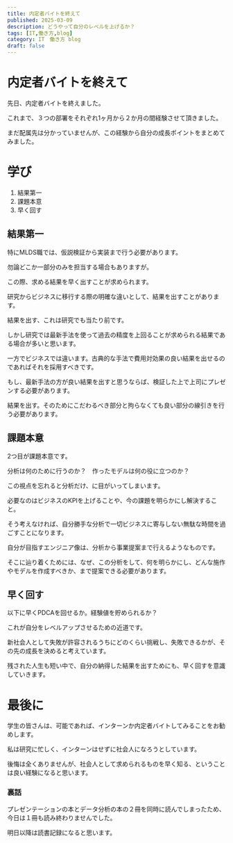 ```yaml
---
title: 内定者バイトを終えて 
published: 2025-03-09
description: どうやって自分のレベルを上げるか？
tags: [IT,働き方,blog]
category: IT　働き方 blog
draft: false
---
```


# 内定者バイトを終えて

先日、内定者バイトを終えました。

これまで、３つの部署をそれぞれ1ヶ月から２か月の間経験させて頂きました。

まだ配属先は分かっていませんが、この経験から自分の成長ポイントをまとめてみました。


# 学び

1. 結果第一
2. 課題本意
3. 早く回す

## 結果第一
特にMLDS職では、仮説検証から実装まで行う必要があります。

勿論どこか一部分のみを担当する場合もありますが。

この際、求める結果を早く出すことが求められます。

研究からビジネスに移行する際の明確な違いとして、結果を出すことがあります。

結果を出す、これは研究でも当たり前です。

しかし研究では最新手法を使って過去の精度を上回ることが求められる結果である場合が多いと思います。

一方でビジネスでは違います。古典的な手法で費用対効果の良い結果を出せるのであればそれを採用すべきです。

もし、最新手法の方が良い結果を出すと思うならば、検証した上で上司にプレゼンする必要があります。


結果を出す。そのためにこだわるべき部分と拘らなくても良い部分の線引きを行う必要があります。


## 課題本意

2つ目が課題本意です。

分析は何のために行うのか？　作ったモデルは何の役に立つのか？

この視点を忘れると分析だけ、に目がいってしまいます。

必要なのはビジネスのKPIを上げることや、今の課題を明らかにし解決すること。

そう考えなければ、自分勝手な分析で一切ビジネスに寄与しない無駄な時間を過ごすことになります。

自分が目指すエンジニア像は、分析から事業提案まで行えるようなものです。

そこに辿り着くためには、なぜ、この分析をして、何を明らかにし、どんな施作やモデルを作成すべきか、まで提案できる必要があります。

## 早く回す

以下に早くPDCAを回せるか。経験値を貯められるか？

これが自分をレベルアップさせるための近道です。

新社会人として失敗が許容されるうちにどのくらい挑戦し、失敗できるかが、その先の成長を決めると考えています。

残された人生も短い中で、自分の納得した結果を出すためにも、早く回すを意識していきます。


# 最後に

学生の皆さんは、可能であれば、インターンか内定者バイトしてみることをお勧めします。

私は研究に忙しく、インターンはせずに社会人になろうとしています。

後悔は全くありませんが、社会人として求められるものを早く知る、ということは良い経験になると思います。

### 裏話

プレゼンテーションの本とデータ分析の本の２冊を同時に読んでしまったため、今日は１冊も読み終わりませんでした。

明日以降は読書記録になると思います。



